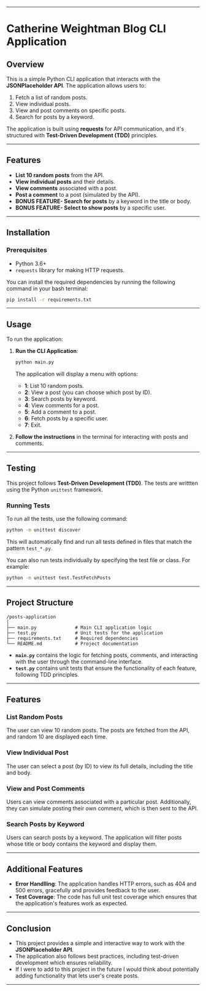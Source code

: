 
---

# Catherine Weightman Blog CLI Application

## Overview

This is a simple Python CLI application that interacts with the **JSONPlaceholder API**. The application allows users to:
1. Fetch a list of random posts.
2. View individual posts.
3. View and post comments on specific posts.
4. Search for posts by a keyword.

The application is built using **requests** for API communication, and it's structured with **Test-Driven Development (TDD)** principles.

---

## Features

- **List 10 random posts** from the API.
- **View individual posts** and their details.
- **View comments** associated with a post.
- **Post a comment** to a post (simulated by the API).
- **BONUS FEATURE- Search for posts** by a keyword in the title or body.
- **BONUS FEATURE- Select to show posts** by a specific user.

---

## Installation

### Prerequisites

- Python 3.6+
- `requests` library for making HTTP requests.

You can install the required dependencies by running the following command in your bash terminal:

```bash
pip install -r requirements.txt
```

---

## Usage

To run the application:

1. **Run the CLI Application**:
   ```bash
   python main.py
   ```

   The application will display a menu with options:
   - **1**: List 10 random posts.
   - **2**: View a post (you can choose which post by ID).
   - **3**: Search posts by keyword.
   - **4**: View comments for a post.
   - **5**: Add a comment to a post.
   - **6**: Fetch posts by a specific user.
   - **7**: Exit.

2. **Follow the instructions** in the terminal for interacting with posts and comments.

---

## Testing

This project follows **Test-Driven Development (TDD)**. The tests are writtten using the Python `unittest` framework.

### Running Tests

To run all the tests, use the following command:

```bash
python -m unittest discover
```

This will automatically find and run all tests defined in files that match the pattern `test_*.py`.

You can also run tests individually by specifying the test file or class. For example:

```bash
python -m unittest test.TestFetchPosts
```

---

## Project Structure

```
/posts-application
│
├── main.py              # Main CLI application logic
├── test.py              # Unit tests for the application
├── requirements.txt     # Required dependencies
└── README.md            # Project documentation
```

- **`main.py`** contains the logic for fetching posts, comments, and interacting with the user through the command-line interface.
- **`test.py`** contains unit tests that ensure the functionality of each feature, following TDD principles.

---

## Features

### **List Random Posts**

The user can view 10 random posts. The posts are fetched from the API, and random 10 are displayed each time.

### **View Individual Post**

The user can select a post (by ID) to view its full details, including the title and body.

### **View and Post Comments**

Users can view comments associated with a particular post. Additionally, they can simulate posting their own comment, which is then sent to the API.

### **Search Posts by Keyword**

Users can search posts by a keyword. The application will filter posts whose title or body contains the keyword and display them.

---

## Additional Features

- **Error Handlling**: The application handles HTTP errors, such as 404 and 500 errors, gracefully and provides feedback to the user.
- **Test Coverage**: The code has full unit test coverage which ensures that the application's features work as expected.

---

## Conclusion

- This project provides a simple and interactive way to work with the **JSONPlaceholder API**.
- The application also follows best practices, including test-driven development which ensures reliability.
- If I were to add to this project in the future I would think about potentially adding functionality that lets user's create posts.

---